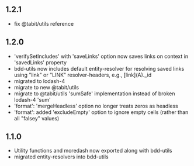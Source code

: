 ## 1.2.1
* fix @tabit/utils reference

## 1.2.0
* 'verifySetIncludes' with 'saveLinks' option now saves links on context in 'savedLinks' property
* bdd-utils now includes default entity-resolver for resolving saved links using "link" or "LINK" resolver-headers,
e.g., \[link](A)._id
* migrated to lodash-4 
* migrate to new @tabit/utils
* migrate to @tabit/utils 'sumSafe' implementation instead of broken lodash-4 'sum'
* 'format': 'mergeHeadless' option no longer treats zeros as headless
* 'format': added 'excludeEmpty' option to ignore empty cells (rather than all "falsey" values)

## 1.1.0
* Utility functions and moredash now exported along with bdd-utils
* migrated entity-resolvers into bdd-utils
